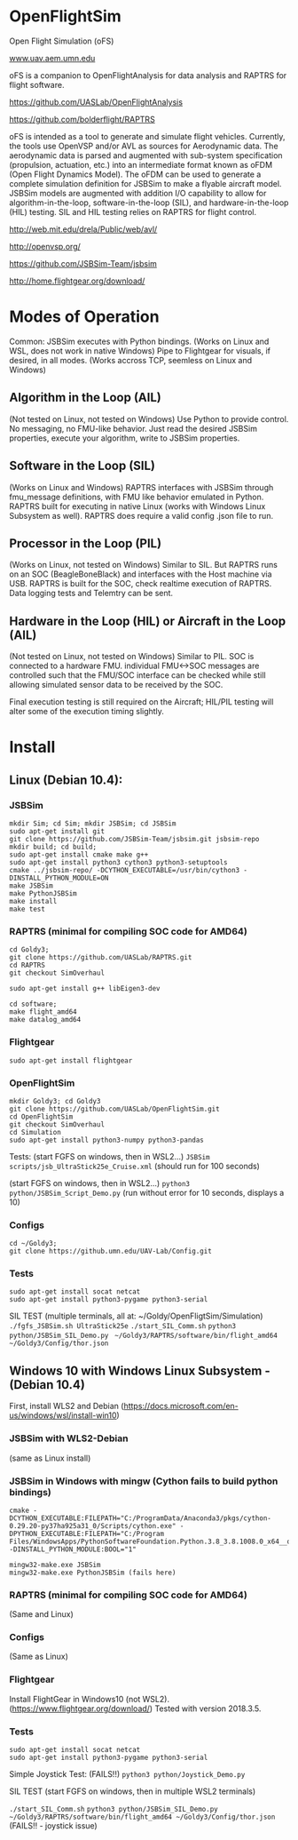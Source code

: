 # OpenFlightSim
Open Flight Simulation (oFS)

www.uav.aem.umn.edu


oFS is a companion to OpenFlightAnalysis for data analysis and RAPTRS for flight software.

https://github.com/UASLab/OpenFlightAnalysis

https://github.com/bolderflight/RAPTRS


oFS is intended as a tool to generate and simulate flight vehicles. Currently, the tools use OpenVSP and/or AVL as sources for Aerodynamic data. The aerodynamic data is parsed and augmented with sub-system specification (propulsion, actuation, etc.) into an intermediate format known as oFDM (Open Flight Dynamics Model). The oFDM can be used to generate a complete simulation definition for JSBSim to make a flyable aircraft model. JSBSim models are augmented with addition I/O capability to allow for algorithm-in-the-loop, software-in-the-loop (SIL), and hardware-in-the-loop (HIL) testing. SIL and HIL testing relies on RAPTRS for flight control.

http://web.mit.edu/drela/Public/web/avl/

http://openvsp.org/

https://github.com/JSBSim-Team/jsbsim

http://home.flightgear.org/download/

# Modes of Operation
Common:
JSBSim executes with Python bindings. (Works on Linux and WSL, does not work in native Windows)
Pipe to Flightgear for visuals, if desired, in all modes. (Works accross TCP, seemless on Linux and Windows)

## Algorithm in the Loop (AIL)
(Not tested on Linux, not tested on Windows)
Use Python to provide control. No messaging, no FMU-like behavior. Just read the desired JSBSim properties, execute your algorithm, write to JSBSim properties.

## Software in the Loop (SIL) 
(Works on Linux and Windows)
RAPTRS interfaces with JSBSim through fmu_message definitions, with FMU like behavior emulated in Python. RAPTRS built for executing in native Linux (works with Windows Linux Subsystem as well). RAPTRS does require a valid config .json file to run.

## Processor in the Loop (PIL) 
(Works on Linux, not tested on Windows)
Similar to SIL. But RAPTRS runs on an SOC (BeagleBoneBlack) and interfaces with the Host machine via USB. RAPTRS is built for the SOC, check realtime execution of RAPTRS. Data logging tests and Telemtry can be sent.

## Hardware in the Loop (HIL) or Aircraft in the Loop (AIL) 
(Not tested on Linux, not tested on Windows)
Similar to PIL. SOC is connected to a hardware FMU. individual FMU<->SOC messages are controlled such that the FMU/SOC interface can be checked while still allowing simulated sensor data to be received by the SOC.

Final execution testing is still required on the Aircraft; HIL/PIL testing will alter some of the execution timing slightly.

# Install
## Linux (Debian 10.4):
### JSBSim
```
mkdir Sim; cd Sim; mkdir JSBSim; cd JSBSim
sudo apt-get install git
git clone https://github.com/JSBSim-Team/jsbsim.git jsbsim-repo
mkdir build; cd build;
sudo apt-get install cmake make g++
sudo apt-get install python3 cython3 python3-setuptools
cmake ../jsbsim-repo/ -DCYTHON_EXECUTABLE=/usr/bin/cython3 -DINSTALL_PYTHON_MODULE=ON
make JSBSim
make PythonJSBSim
make install
make test
```

### RAPTRS (minimal for compiling SOC code for AMD64)
```
cd Goldy3;
git clone https://github.com/UASLab/RAPTRS.git
cd RAPTRS
git checkout SimOverhaul

sudo apt-get install g++ libEigen3-dev

cd software;
make flight_amd64
make datalog_amd64
```

### Flightgear
```
sudo apt-get install flightgear
```

### OpenFlightSim
```
mkdir Goldy3; cd Goldy3
git clone https://github.com/UASLab/OpenFlightSim.git
cd OpenFlightSim
git checkout SimOverhaul
cd Simulation
sudo apt-get install python3-numpy python3-pandas
```

Tests:
(start FGFS on windows, then in WSL2...)
```JSBSim scripts/jsb_UltraStick25e_Cruise.xml```
(should run for 100 seconds)

(start FGFS on windows, then in WSL2...)
```python3 python/JSBSim_Script_Demo.py```
(run without error for 10 seconds, displays a 10)

### Configs
```
cd ~/Goldy3;
git clone https://github.umn.edu/UAV-Lab/Config.git
```

### Tests
```
sudo apt-get install socat netcat
sudo apt-get install python3-pygame python3-serial
```

SIL TEST
(multiple terminals, all at: ~/Goldy/OpenFligtSim/Simulation)
```./fgfs_JSBSim.sh UltraStick25e```
```./start_SIL_Comm.sh```
```python3 python/JSBSim_SIL_Demo.py ```
```~/Goldy3/RAPTRS/software/bin/flight_amd64 ~/Goldy3/Config/thor.json```

##  Windows 10 with Windows Linux Subsystem - (Debian 10.4)
First, install WLS2 and Debian (https://docs.microsoft.com/en-us/windows/wsl/install-win10)

### JSBSim with WLS2-Debian
(same as Linux install)

### JSBSim in Windows with mingw (Cython fails to build python bindings)
```
cmake -DCYTHON_EXECUTABLE:FILEPATH="C:/ProgramData/Anaconda3/pkgs/cython-0.29.20-py37ha925a31_0/Scripts/cython.exe" -DPYTHON_EXECUTABLE:FILEPATH="C:/Program Files/WindowsApps/PythonSoftwareFoundation.Python.3.8_3.8.1008.0_x64__qbz5n2kfra8p0/python3.8.exe" -DINSTALL_PYTHON_MODULE:BOOL="1" 

mingw32-make.exe JSBSim
mingw32-make.exe PythonJSBSim (fails here)
```
### RAPTRS (minimal for compiling SOC code for AMD64)
(Same and Linux)

### Configs
(Same as Linux)

### Flightgear
Install FlightGear in Windows10 (not WSL2). (https://www.flightgear.org/download/) Tested with version 2018.3.5.

### Tests
```
sudo apt-get install socat netcat
sudo apt-get install python3-pygame python3-serial
```

Simple Joystick Test: (FAILS!!)
```python3 python/Joystick_Demo.py ```

SIL TEST
(start FGFS on windows, then in multiple WSL2 terminals)

```./start_SIL_Comm.sh```
```python3 python/JSBSim_SIL_Demo.py```
```~/Goldy3/RAPTRS/software/bin/flight_amd64 ~/Goldy3/Config/thor.json```
(FAILS!! - joystick issue)
